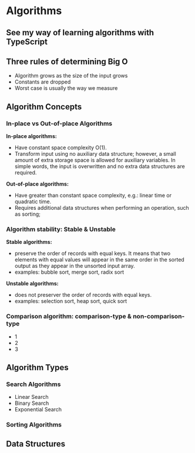 # Algorithms

## See my way of learning algorithms with TypeScript

## Three rules of determining Big O

* Algorithm grows as the size of the input grows
* Constants are dropped
* Worst case is usually the way we measure

## Algorithm Concepts

### In-place vs Out-of-place Algorithms

**In-place algorithms:**

* Have constant space complexity O(1).
* Transform input using no auxiliary data structure; however, a small amount of extra storage space is allowed for auxiliary variables. In simple words, the input is overwritten and no extra data structures are required.
  
**Out-of-place algorithms:**

* Have greater than constant space complexity, e.g.: linear time or quadratic time.
* Requires additional data structures when performing an operation, such as sorting;

### Algorithm stability: Stable & Unstable

**Stable algorithms:**

* preserve the order of records with equal keys. It means that two elements with equal values will appear in the same order in the sorted output as they appear in the unsorted input array.
* examples: bubble sort, merge sort, radix sort

**Unstable algorithms:**

* does not preserver the order of records with equal keys.
* examples: selection sort, heap sort, quick sort

### Comparison algorithm: comparison-type & non-comparison-type

* 1
* 2
* 3

## Algorithm Types

### Search Algorithms

* Linear Search
* Binary Search
* Exponential Search

### Sorting Algorithms

## Data Structures
